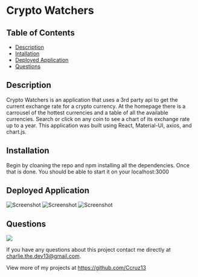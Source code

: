 # Crypto Watchers

## Table of Contents
* [Description](#description)
* [Intallation](#installation)
* [Deployed Application](#deplyed-application)
* [Questions](#questions)

## Description
Crypto Watchers is an application that uses a 3rd party api to get the current exchange rate for a crypto currency. At the homepage there is a carrousel of the hottest currencies and a table of all the available currencies. Search or click on any coin to see a chart of its exchange rate up to a year. This application was built using React, Material-UI, axios, and chart.js. 

## Installation

Begin by cloaning the repo and npm installing all the dependencies. Once that is done. You should be able to start it on your localhost:3000

## Deployed Application

![Screenshot](photo/crypto.png)
![Screenshot](photo/usd.png)
![Screenshot](photo/eur.png)

## Questions

![](https://img.shields.io/badge/Hi%20Im-Charlie%20Cruz-red?style=for-the-badge)</br>

If you have any questions about this project contact me directly at charlie.the.dev13@gmail.com. 

View more of my projects at https://github.com/Ccruz13
